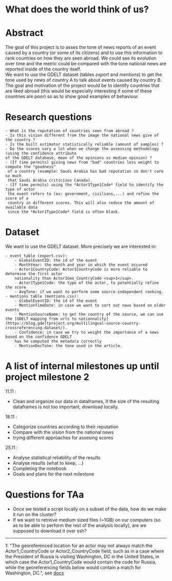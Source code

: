 # What does the world think of us?
# Abstract
<!-- A 150 word description of the project idea, goals, dataset used. What story you would like to tell and why? What's the motivation behind your project? -->

The goal of this project is to asses the tone of news reports of an event caused by a country (or some of its citizens) and to use this information to rank countries on how they are seen abroad. We could see its evolution over time and the metric could be compared with the tone national news are reported inside of the country itself.  
We want to use the GDELT dataset (tables *export* and *mentions*) to get the tone used by news of country A to talk about events caused by country B.  
The goal and motivation of the project would be to identify countries that are liked abroad (this would be especially interesting if some of these countries are poor) so as to show good examples of behaviour. 

# Research questions
<!-- A list of research questions you would like to address during the project. --> 

	- What is the reputation of countries seen from abroad ?
	- Is this vision different from the image the national news give of the country ?
	- Is the built estimator statistically reliable (amount of samples) ?
	- Do the scores vary a lot when we change the assessing methodology (using the confidence attribute 
	of the GDELT database, mean of the opinions vs median opinion) ?
	- (If time permits) giving news from "bad" countries less weight to compute the "goodness"
	 of a country (example: Saudi Arabia has bad reputation so don't care so much 
	 that Saudi Arabia criticizes Canada). 
	- (If time permits) using the *Actor1Type1Code* field to identify the type of actor
	 the event refers to (ex: government, civilians,...) and refine the score of a 
	 country in different scores. This will also reduce the amount of available data 
	 since the *Actor1Type1Code* field is often blank.

# Dataset
<!-- List the dataset(s) you want to use, and some ideas on how do you expect to get, manage, process and enrich it/them. Show us you've read the docs and some examples, and you've a clear idea on what to expect. Discuss data size and format if relevant. -->

We want to use the GDELT dataset. More precisely we are interested in:  

	- event table (export.csv):
		- GlobalEventID: the id of the event
		- MonthYear: the month and year in which the event occured
		- Actor1CountryCode: Actor1CountryCode is more reliable to determine the first actor 
		nationality than Actor1Geo_CountryCode <sup>1</sup>.
		- Actor1Type1Code: the type of the actor, to potentially refine the score
		- AvgTone: if we want to perform some source-independent ranking.
	- mentions table (mentions.csv):
		- GlobalEventID: the id of the event
		- MentionTimeDate: in case we want to sort out news based on older events
		- MentionSourceName: to get the country of the source, we can use the [GDELT mapping from urls to nationnality](https://blog.gdeltproject.org/multilingual-source-country-crossreferencing-dataset/). 
		- Confidence: in case we try to weight the importance of a news based on the confidence GDELT 
		has he computed the metadata correctly
		- MentionDocTone: the tone used in the article.

# A list of internal milestones up until project milestone 2
<!-- Add here a sketch of your planning for the next project milestone. -->

11.11 :

 - Clean and organize our data in dataframes, if the size of the resulting dataframes is not too important, download locally.

18.11 : 

 - Categorize countries according to their reputation
 - Compare with the vision from the national news
 - trying different approaches for assesing scores

25.11 :

 - Analyse statistical reliability of the results
 - Analyse results (what to keep, ...)
 - Completing the notebook
 - Goals and plans for the next milestone



# Questions for TAa
<!-- Add here some questions you have for us, in general or project-specific. -->

 - Once we tested a script locally on a subset of the data, how do we make it run on the cluster?
 - If we want to retreive medium sized files (~1GB) on our computers (so as to be able to perform the rest of the analysis locally), are we supposed to download it over ssh?

-------

1: "The georeferenced location for an actor may not always match the
Actor1\_CountryCode or Actor2\_CountryCode field, such as in a case where the President of Russia is visiting Washington, DC in the United States, in which case the Actor1\_CountryCode would contain the code for Russia, while the georeferencing fields below would contain a match for Washington, DC.", see [docs](http://data.gdeltproject.org/documentation/GDELT-Event_Codebook-V2.0.pdf)
